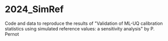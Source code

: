 
# 2024_SimRef

Code and data to reproduce the results of 
"Validation of ML-UQ calibration statistics using simulated reference values: a sensitivity analysis" by P. Pernot
